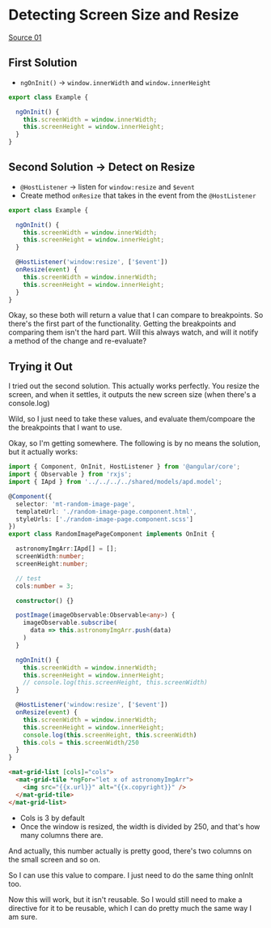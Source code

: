 # Detecting Screen Size and Resize

[Source 01](https://www.itsolutionstuff.com/post/how-to-get-width-and-height-of-screen-in-angularexample.html)  

## First Solution

- `ngOnInit()` -> `window.innerWidth` and `window.innerHeight`  

```ts
export class Example {

  ngOnInit() {
    this.screenWidth = window.innerWidth;
    this.screenHeight = window.innerHeight;
  }
}
```

## Second Solution -> Detect on Resize

- `@HostListener` -> listen for `window:resize` and `$event`
- Create method `onResize` that takes in the event from the `@HostListener`

```ts
export class Example {

  ngOnInit() {
    this.screenWidth = window.innerWidth;
    this.screenHeight = window.innerHeight;
  }

  @HostListener('window:resize', ['$event'])
  onResize(event) {
    this.screenWidth = window.innerWidth;
    this.screenHeight = window.innerHeight;
  }
}
```

Okay, so these both will return a value that I can compare to breakpoints.
So there's the first part of the functionality.
Getting the breakpoints and comparing them isn't the hard part.
Will this always watch, and will it notify a method of the change and re-evaluate?  

## Trying it Out

I tried out the second solution.
This actually works perfectly.
You resize the screen, and when it settles, it outputs the new screen size (when there's a console.log)  

Wild, so I just need to take these values, and evaluate them/compoare the the breakpoints that I want to use.  

Okay, so I'm getting somewhere.
The following is by no means the solution, but it actually works:

```ts
import { Component, OnInit, HostListener } from '@angular/core';
import { Observable } from 'rxjs';
import { IApd } from '../../../../shared/models/apd.model';

@Component({
  selector: 'mt-random-image-page',
  templateUrl: './random-image-page.component.html',
  styleUrls: ['./random-image-page.component.scss']
})
export class RandomImagePageComponent implements OnInit {

  astronomyImgArr:IApd[] = [];
  screenWidth:number;
  screenHeight:number;

  // test
  cols:number = 3;

  constructor() {}

  postImage(imageObservable:Observable<any>) {
    imageObservable.subscribe(
      data => this.astronomyImgArr.push(data)
    )
  }

  ngOnInit() {
    this.screenWidth = window.innerWidth;
    this.screenHeight = window.innerHeight;
    // console.log(this.screenHeight, this.screenWidth)
  }

  @HostListener('window:resize', ['$event'])
  onResize(event) {
    this.screenWidth = window.innerWidth;
    this.screenHeight = window.innerHeight;
    console.log(this.screenHeight, this.screenWidth)
    this.cols = this.screenWidth/250
  }
}
```

```html
<mat-grid-list [cols]="cols">
  <mat-grid-tile *ngFor="let x of astronomyImgArr">
    <img src="{{x.url}}" alt="{{x.copyright}}" />
  </mat-grid-tile>
</mat-grid-list>
```

- Cols is 3 by default
- Once the window is resized, the width is divided by 250, and that's how many columns there are.  

And actually, this number actually is pretty good, there's two columns on the small screen and so on.  

So I can use this value to compare.
I just need to do the same thing onInIt too.  

Now this will work, but it isn't reusable.
So I would still need to make a directive for it to be reusable, which I can do pretty much the same way I am sure.
